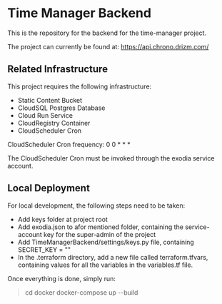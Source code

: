 # Time Manager Backend

This is the repository for the backend
for the time-manager project.

The project can currently be found at:
https://api.chrono.drizm.com/

## Related Infrastructure

This project requires the following
infrastructure:
- Static Content Bucket
- CloudSQL Postgres Database
- Cloud Run Service
- CloudRegistry Container
- CloudScheduler Cron

CloudScheduler Cron frequency:
0 0 * * *

The CloudScheduler Cron must be invoked
through the exodia service account.

## Local Deployment

For local development, the following steps
need to be taken:
- Add keys folder at project root
- Add exodia.json to afor mentioned folder,
containing the service-account key for the
super-admin of the project
- Add TimeManagerBackend/settings/keys.py
file, containing SECRET_KEY = "<some-value>"
- In the .terraform directory, add a new
file called terraform.tfvars, containing
values for all the variables in the
variables.tf file.

Once everything is done, simply run:
>cd docker
>docker-compose up --build
